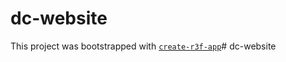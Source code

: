 # dc-website

This project was bootstrapped with [`create-r3f-app`](https://github.com/utsuboco/create-r3f-app)# dc-website
